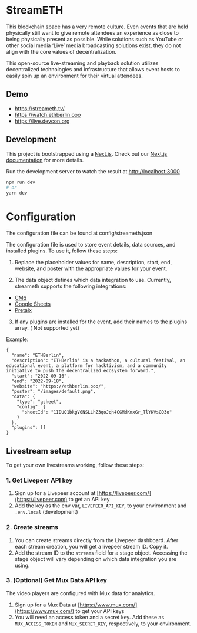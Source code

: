 # StreamETH

This blockchain space has a very remote culture. Even events that are held physically still want to give remote attendees an experience as close to being physically present as possible. While solutions such as YouTube or other social media ‘Live’ media broadcasting solutions exist, they do not align with the core values of decentralization.

This open-source live-streaming and playback solution utilizes decentralized technologies and infrastructure that allows event hosts to easily spin up an environment for their virtual attendees.

## Demo

- https://streameth.tv/
- https://watch.ethberlin.ooo
- https://live.devcon.org

## Development

This project is bootstrapped using a [Next.js](https://nextjs.org/). Check out our [Next.js documentation](https://nextjs.org/docs/) for more details.

Run the development server to watch the result at [http://localhost:3000](http://localhost:3000)

```bash
npm run dev
# or
yarn dev
```

# Configuration
The configuration file can be found at config/streameth.json

The configuration file is used to store event details, data sources, and installed plugins. To use it, follow these steps:

  1. Replace the placeholder values for name, description, start, end, website, and poster with the appropriate values for your event.
    
  2. The data object defines which data integration to use. Currently, streameth supports the following integrations:
  
  - [CMS](src/services/cms/README.md)
  - [Google Sheets](src/services/gsheet/README.md)
  - [Pretalx](src/services/pretalx/readme.md)
  
  3. If any plugins are installed for the event, add their names to the plugins array. ( Not supported yet)

Example:
```
{
  "name": "ETHBerlin",
  "description": "ETHBerlin³ is a hackathon, a cultural festival, an educational event, a platform for hacktivism, and a community initiative to push the decentralized ecosystem forward.",
  "start": "2022-09-16",
  "end": "2022-09-18",
  "website": "https://ethberlin.ooo/",
  "poster": "/images/default.png",
  "data": {
    "type": "gsheet",
    "config": {
      "sheetId": "1IDUQ1bkgV0NSLLhZ3qoJqh4CGMdKmxGr_TlYKVsGO3o"
    }
  },
  "plugins": []
}
```


## Livestream setup

To get your own livestreams working, follow these steps:

### 1. Get Livepeer API key

1. Sign up for a Livepeer account at [https://livepeer.com/](https://livepeer.com) to get an API key
2. Add the key as the env var, `LIVEPEER_API_KEY`, to your environment and `.env.local` (development)

### 2. Create streams

1. You can create streams directly from the Livepeer dashboard. After each stream creation, you will get a livepeer stream ID. Copy it.
2. Add the stream ID to the `streams` field for a stage object. Accessing the stage object will vary depending on which data integration you are using. 

### 3. (Optional) Get Mux Data API key

The video players are configured with Mux data for analytics.

1. Sign up for a Mux Data at [https://www.mux.com/](https://www.mux.com/) to get your API keys
2. You will need an access token and a secret key. Add these as `MUX_ACCESS_TOKEN` and `MUX_SECRET_KEY`, respectively, to your environment.
